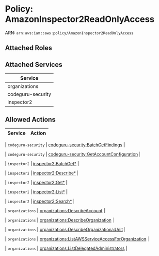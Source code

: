 # Policy: AmazonInspector2ReadOnlyAccess

ARN: `arn:aws:iam::aws:policy/AmazonInspector2ReadOnlyAccess`

## Attached Roles

## Attached Services

| Service |
|---------|
| organizations |
| codeguru-security |
| inspector2 |

## Allowed Actions

| Service | Action |
|:-------:|--------|

| `codeguru-security` | [codeguru-security:BatchGetFindings](../actions.md#codeguru-security:batchgetfindings) |

| `codeguru-security` | [codeguru-security:GetAccountConfiguration](../actions.md#codeguru-security:getaccountconfiguration) |

| `inspector2` | [inspector2:BatchGet*](../actions.md#inspector2:batchgetall) |

| `inspector2` | [inspector2:Describe*](../actions.md#inspector2:describeall) |

| `inspector2` | [inspector2:Get*](../actions.md#inspector2:getall) |

| `inspector2` | [inspector2:List*](../actions.md#inspector2:listall) |

| `inspector2` | [inspector2:Search*](../actions.md#inspector2:searchall) |

| `organizations` | [organizations:DescribeAccount](../actions.md#organizations:describeaccount) |

| `organizations` | [organizations:DescribeOrganization](../actions.md#organizations:describeorganization) |

| `organizations` | [organizations:DescribeOrganizationalUnit](../actions.md#organizations:describeorganizationalunit) |

| `organizations` | [organizations:ListAWSServiceAccessForOrganization](../actions.md#organizations:listawsserviceaccessfororganization) |

| `organizations` | [organizations:ListDelegatedAdministrators](../actions.md#organizations:listdelegatedadministrators) |
